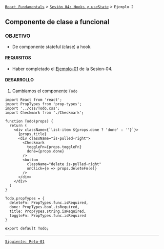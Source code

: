 [`React Fundamentals`](../../README.md) > [`Sesión 04: Hooks y useState`](../Readme.md) > `Ejemplo 2`

## Componente de clase a funcional

### OBJETIVO
- De componente stateful (clase) a hook.

#### REQUISITOS
- Haber completado el [Ejemplo-01](../../Sesion-04/Ejemplo-01) de la Sesion-04.

#### DESARROLLO

1. Cambiamos el componente `Todo`
```
import React from 'react';
import PropTypes from 'prop-types';
import '../css/Todo.css';
import Checkmark from './Checkmark';

function Todo(props) {
  return (
    <div className={`list-item ${props.done ? 'done' : ''}`}>
      {props.title}
      <div className="is-pulled-right">
        <Checkmark 
          toggleFn={props.toggleFn}
          done={props.done}
        />
        <button 
          className="delete is-pulled-right"
          onClick={e => props.deleteFn(e)}
        />
      </div>
    </div>
  )
}

Todo.propTypes = {
  deleteFn: PropTypes.func.isRequired,
  done: PropTypes.bool.isRequired,
  title: PropTypes.string.isRequired,
  toggleFn: PropTypes.func.isRequired
}

export default Todo;
```

-------

[`Siguiente: Reto-01`](../Reto-01)
